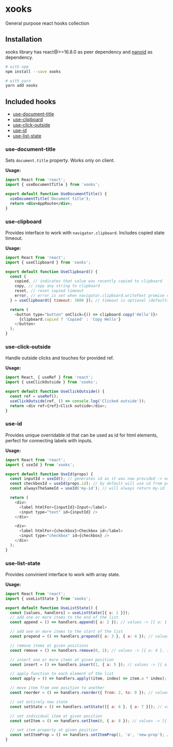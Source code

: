 # xooks

General purpose react hooks collection

## Installation

xooks library has react@>=16.8.0 as peer dependency and [nanoid](https://www.npmjs.com/package/nanoid) as dependency.

```sh
# with npm
npm install --save xooks

# with yarn
yarn add xooks
```

## Included hooks

- [use-document-title](#use-document-title)
- [use-clipboard](#use-clipboard)
- [use-click-outside](#use-click-outside)
- [use-id](#use-id)
- [use-list-state](#use-list-state)

### use-document-title

Sets `document.title` property. Works only on client.

**Usage:**

```jsx
import React from 'react';
import { useDocumentTitle } from 'xooks';

export default function UseDocumentTitle() {
  useDocumentTitle('Document title');
  return <div>AppRoute</div>;
}
```

### use-clipboard

Provides interface to work with `navigator.clipboard`. Includes copied state timeout.

**Usage:**

```js
import React from 'react';
import { useClipboard } from 'xooks';

export default function UseClipboard() {
  const {
    copied, // indicates that value was recently copied to clipboard
    copy, // copy any string to clipboard
    reset, // reset copied timeout
    error, // error is set when navigator.clipboard.writeText promise caught an error
  } = useClipboard({ timeout: 3000 }); // timeout is optional (defaults to 2000) – ms when copied will return to false after copy was called

  return (
    <button type="button" onClick={() => clipboard.copy('Hello')}>
      {clipboard.copied ? 'Copied' : 'Copy Hello'}
    </button>
  );
}
```

### use-click-outside

Handle outside clicks and touches for provided ref.

**Usage:**

```js
import React, { useRef } from 'react';
import { useClickOutside } from 'xooks';

export default function UseClickOutside() {
  const ref = useRef();
  useClickOutside(ref, () => console.log('Clicked outside'));
  return <div ref={ref}>Click outside</div>;
}
```

### use-id

Provides unique overridable id that can be used as id for html elements, perfect for connecting labels with inputs.

**Usage:**

```js
import React from 'react';
import { useId } from 'xooks';

export default function UseId(props) {
  const inputId = useId(); // generates id as it was now provided -> xooks-V1StGXR8_Z5jdHi6B-myT
  const checkboxId = useId(props.id); // by default will use id from props, if it was not provided, it will generate one
  const alwaysTheSameId = useId('my-id'); // will always return my-id

  return (
    <div>
      <label htmlFor={inputId}>Input</label>
      <input type="text" id={inputId} />
    </div>

    <div>
      <label htmlFor={checkbox}>Checkbox id</label>
      <input type="checkbox" id={checkbox} />
    </div>
  );
}
```

### use-list-state

Provides convinient interface to work with array state.

**Usage:**

```js
import React from 'react';
import { useListState } from 'xooks';

export default function UseListState() {
  const [values, handlers] = useListState([{ a: 1 }]);
  // add one or more items to the end of the list
  const append = () => handlers.append({ a: 2 }); // values -> [{ a: 1 }, { a: 2 }]

  // add one or more items to the start of the list
  const prepend = () => handlers.prepend({ a: 3 }, { a: 4 }); // values -> [{ a: 3 }, { a: 4 }, { a: 1 }, { a: 2 }]

  // remove items at given positions
  const remove = () => handlers.remove(0, 2); // values -> [{ a: 4 }, { a: 2 }]

  // insert one or more items at given position
  const insert = () => handlers.insert(1, { a: 5 }); // values -> [{ a: 4 }, { a: 5 }, { a: 2 }]

  // apply function to each element of the list
  const apply = () => handlers.apply((item, index) => item.a * index); // values -> [0, 5, 4]

  // move item from one position to another
  const reorder = () => handlers.reorder({ from: 2, to: 0 }); // values -> [4, 0, 5]

  // set entirely new state
  const setState = () => handlers.setState([{ a: 6 }, { a: 7 }]); // values -> [{ a: 6 }, { a: 7 }]

  // set individual item at given position
  const setItem = () => handlers.setItem(0, { a: 8 }); // values -> [{ a: 8 }, { a: 7 }]

  // set item property at given position
  const setItemProp = () => handlers.setItemProp(1, 'a', 'new-prop'); // values -> [{ a: 8 }, { a: 'new-prop' }]
}
```
